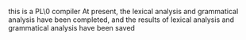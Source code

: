 this is a PL\0 compiler
At present, the lexical analysis and grammatical analysis have been completed, and the results of lexical analysis and grammatical analysis have been saved
